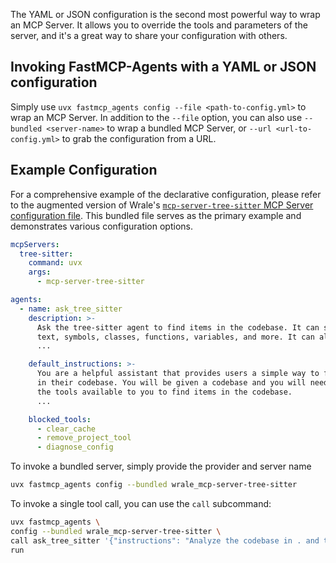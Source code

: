 The YAML or JSON configuration is the second most powerful way to wrap an MCP Server. It allows you to override the tools and parameters of the server, and it's a great way to share your configuration with others.

## Invoking FastMCP-Agents with a YAML or JSON configuration

Simply use `uvx fastmcp_agents config --file <path-to-config.yml>` to wrap an MCP Server. In addition to the `--file` option, you can also use `--bundled <server-name>` to wrap a bundled MCP Server, or `--url <url-to-config.yml>` to grab the configuration from a URL.

## Example Configuration

For a comprehensive example of the declarative configuration, please refer to the augmented version of Wrale's [`mcp-server-tree-sitter` MCP Server configuration file](./fastmcp_agents/bundled/servers/wrale_mcp-server-tree-sitter.yml). This bundled file serves as the primary example and demonstrates various configuration options.

```yaml
mcpServers:
  tree-sitter:
    command: uvx
    args:
      - mcp-server-tree-sitter

agents:
  - name: ask_tree_sitter
    description: >-
      Ask the tree-sitter agent to find items in the codebase. It can search for
      text, symbols, classes, functions, variables, and more. It can also find
      ...

    default_instructions: >-
      You are a helpful assistant that provides users a simple way to find items
      in their codebase. You will be given a codebase and you will need to use
      the tools available to you to find items in the codebase.
      ...

    blocked_tools:
      - clear_cache
      - remove_project_tool
      - diagnose_config
```

To invoke a bundled server, simply provide the provider and server name

```bash
uvx fastmcp_agents config --bundled wrale_mcp-server-tree-sitter
```

To invoke a single tool call, you can use the `call` subcommand:

```bash
uvx fastmcp_agents \
config --bundled wrale_mcp-server-tree-sitter \
call ask_tree_sitter '{"instructions": "Analyze the codebase in . and tell me what you found."}' \
run
```
